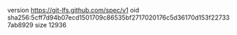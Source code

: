 version https://git-lfs.github.com/spec/v1
oid sha256:5cff7d94b07ecd1501709c86535bf2717020176c5d36170d153f227337ab8929
size 12936
